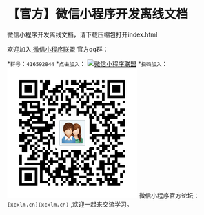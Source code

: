 【官方】微信小程序开发离线文档
=======
  微信小程序开发离线文档，请下载压缩包打开index.html

  欢迎加入[ 微信小程序联盟](xcxlm.cn) 官方qq群：
  
*`群号`：`416592844`
*`点击加入`：
<a target="_blank" href="http://shang.qq.com/wpa/qunwpa?idkey=4d8759cb360a8b0818e073a892deb67419da55f88a724cb6f131893de7e94168"><img border="0" src="http://pub.idqqimg.com/wpa/images/group.png" alt="微信小程序联盟" title="微信小程序联盟"></a>
*`扫码加入`：
![alt](8cm.png)
微信小程序官方论坛：`[xcxlm.cn](xcxlm.cn)` ,欢迎一起来交流学习。
